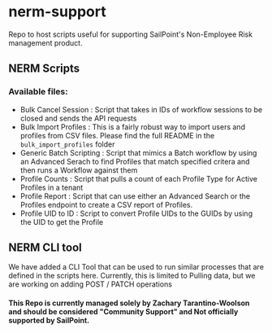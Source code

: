 # nerm-support
Repo to host scripts useful for supporting SailPoint's Non-Employee Risk management product. 

## NERM Scripts
### Available files:
- Bulk Cancel Session : Script that takes in IDs of workflow sessions to be closed and sends the API requests
- Bulk Import Profiles : This is a fairly robust way to import users and profiles from CSV files. Please find the full README in the `bulk_import_profiles` folder
- Generic Batch Scripting : Script that mimics a Batch workflow by using an Advanced Serach to find Profiles that match specified critera and then runs a Workflow against them
- Profile Counts : Script that pulls a count of each Profile Type for Active Profiles in a tenant
- Profile Report : Script that can use either an Advanced Search or the Profiles endpoint to create a CSV report of Profiles. 
- Profile UID to ID : Script to convert Profile UIDs to the GUIDs by using the UID to get the Profile 

## NERM CLI tool
We have added a CLI Tool that can be used to run similar processes that are defined in the scripts here. Currently, this is limited to Pulling data, but we are working on adding POST / PATCH operations

#### This Repo is currently managed solely by Zachary Tarantino-Woolson and should be considered "Community Support" and Not officially supported by SailPoint.